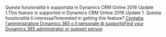 <span data-ttu-id="7c3ff-101">Questa funzionalità è supportata in Dynamics CRM Online 2016 Update 1.</span><span class="sxs-lookup"><span data-stu-id="7c3ff-101">This feature is supported in Dynamics CRM Online 2016 Update 1.</span></span> <span data-ttu-id="7c3ff-102">Questa funzionalità ti interessa?</span><span class="sxs-lookup"><span data-stu-id="7c3ff-102">Interested in getting this feature?</span></span> [<span data-ttu-id="7c3ff-103">Contatta l'amministratore Dynamics 365 o il personale di supporto</span><span class="sxs-lookup"><span data-stu-id="7c3ff-103">Find your Dynamics 365 administrator or support person</span></span>](../basics/find-administrator-support.md)
